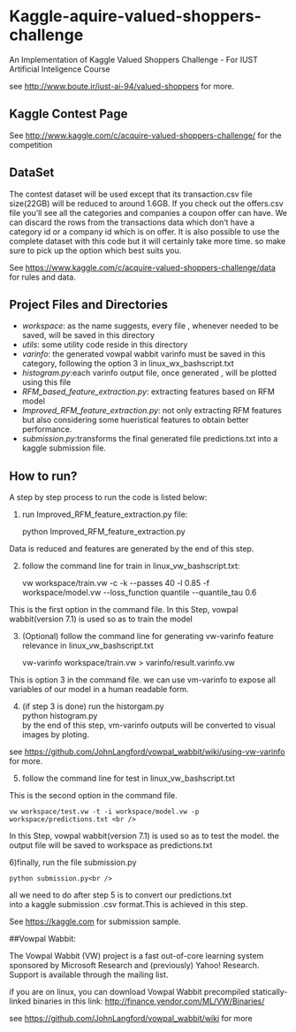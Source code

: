 # Kaggle-aquire-valued-shoppers-challenge

An Implementation of Kaggle Valued Shoppers Challenge - For IUST Artificial Inteligence Course

see http://www.boute.ir/iust-ai-94/valued-shoppers for more.

## Kaggle Contest Page

See http://www.kaggle.com/c/acquire-valued-shoppers-challenge/ for the competition

## DataSet

The contest dataset will be used except that its transaction.csv file size(22GB) will be reduced
to around 1.6GB. If you check out the offers.csv file you’ll see all the categories and companies 
a coupon offer can have. We can discard the rows from the transactions data which don’t have a 
category id or a company id which is on offer. It is also possible to use the complete dataset with
this code but it will certainly take more time. so make sure to pick up the option which best suits 
you. 

See https://www.kaggle.com/c/acquire-valued-shoppers-challenge/data for rules and data.

## Project Files and Directories

* *workspace*: as the name suggests, every file , whenever needed to be saved, will be saved in this directory <br />
* *utils*: some utility code reside in this directory<br />
* *varinfo*: the generated vowpal wabbit varinfo must be saved in this 
category, following the option 3 in linux_wx_bashscript.txt<br />
* *histogram.py*:each varinfo output file, once generated , will be
plotted using this file <br />
* *RFM_based_feature_extraction.py*: extracting features based on RFM model <br />
* *Improved_RFM_feature_extraction.py*: not only extracting RFM features but also
considering some hueristical features to obtain better performance.<br />
* *submission.py*:transforms the final generated file predictions.txt into a kaggle submission file.<br />

## How to run?
A step by step process to run the code is listed below: <br />

1) run Improved_RFM_feature_extraction.py file: <br />

    python Improved_RFM_feature_extraction.py<br />

Data is reduced and features are generated by the end of this step. <br />

2) follow the command line for train in linux_vw_bashscript.txt: <br />

    vw workspace/train.vw -c -k --passes 40 -l 0.85 -f workspace/model.vw --loss_function quantile --quantile_tau 0.6<br />

This is the first option in the command file.
In this Step, vowpal wabbit(version 7.1) is used so as to train the model<br />

3) (Optional) follow the command line for generating vw-varinfo feature relevance in linux_vw_bashscript.txt <br />

    vw-varinfo workspace/train.vw > varinfo/result.varinfo.vw <br />

This is option 3 in the command file. we can use vm-varinfo to expose all variables of 
our model in a human readable form.<br />

4) (if step 3 is done) run the historgam.py<br />
    python histogram.py <br />
by the end of this step, vm-varinfo outputs
will be converted to visual images by ploting.<br />

see https://github.com/JohnLangford/vowpal_wabbit/wiki/using-vw-varinfo for more.<br />

5) follow the command line for test in linux_vw_bashscript.txt<br />

This is the second option in the command file.<br />

    vw workspace/test.vw -t -i workspace/model.vw -p workspace/predictions.txt <br />

In this Step, vowpal wabbit(version 7.1) is used so as 
to test the model. the output file will be saved to 
workspace as predictions.txt<br />


6)finally, run the file submission.py<br />

    python submission.py<br />

all we need to do after step 5 is to convert our predictions.txt <br />
into a kaggle submission .csv format.This is achieved in this step.<br />

See https://kaggle.com for submission sample.


##Vowpal Wabbit:

The Vowpal Wabbit (VW) project is a fast out-of-core learning system sponsored by Microsoft Research and (previously) 
Yahoo! Research. Support is available through the mailing list.</br>

if you are on linux, you can download Vowpal Wabbit precompiled statically-linked binaries in this link: http://finance.yendor.com/ML/VW/Binaries/ 


see https://github.com/JohnLangford/vowpal_wabbit/wiki for more



